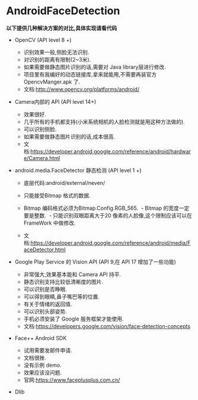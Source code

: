 # AndroidFaceDetection
**以下提供几种解决方案的对比,具体实现请看代码**



- OpenCV (API level 8 +)
  - 识别效果一般,侧脸无法识别.
  - 对识别的距离有限制(2~3米).
  - 如果需要做静态图片识别的话,需要对 Java library层进行修改.
  - 项目里有我编好的动态链接库,拿来就能用,不需要再装官方 OpencvManger.apk 了.
  - 文档:http://www.opencv.org/platforms/android/
- Camera内部的 API (API level 14+)
  - 效果很好.
  - 几乎所有的手机都支持(小米系统相机的人脸检测就是用这种方法做的).
  - 可以识别侧脸.
  - 如果需要做静态图片识别的话,成本很高.
  - 文档:https://developer.android.google.com/reference/android/hardware/Camera.html
- android.media.FaceDetector 静态检测 (API level 1 +)
  - 底层代码:android/external/neven/
  - 只能接受Bitmap 格式的数据.
  - Bitmap 编码格式必须为Bitmap.Config.RGB_565.
  - Bitmap 的宽度一定要是整数.
  - 只能识别双眼距离大于20 像素的人脸像,这个限制应该可以在 FrameWork 中做修改.
  
  - 文档:https://developer.android.google.com/reference/android/media/FaceDetector.html
- Google Play Service 的 Vision API (API 9,在 API 17 增加了一些功能)
  - 非常强大,效果基本能和 Camera API 持平.
  - 静态识别支持比较低清晰度的图片.
  - 可以识别是否睁眼.
  - 可以得到眼睛,鼻子嘴巴等的位置.
  - 有关于情绪的返回值.
  - 可以识别头部姿势.
  - 手机必须安装了 Google 服务框架才能使用.
  - 文档:https://developers.google.com/vision/face-detection-concepts
- Face++ Android SDK
  - 试用需要发邮件申请.
  - 文档很挫.
  - 没有示例 demo.
  - 效果应该没问题.
  - 官网:https://www.faceplusplus.com.cn/
  
 - Dlib
